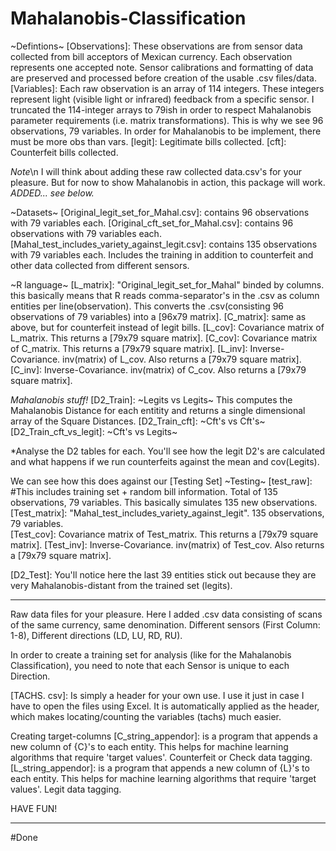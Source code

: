 # Mahalanobis-Classification

~Defintions~
[Observations]: These observations are from sensor data collected from bill acceptors of Mexican currency. 
Each observation represents one accepted note. 
Sensor calibrations and formatting of data are preserved and processed before creation of the usable .csv files/data. 
[Variables]: Each raw observation is an array of 114 integers. These integers represent light (visible light or infrared) feedback from a specific sensor. I truncated the 114-integer arrays to 79ish in order to respect Mahalanobis parameter requirements (i.e. matrix transformations). This is why we see 96 observations, 79 variables. In order for Mahalanobis to be implement, there must be more obs than vars. 
[legit]: Legitimate bills collected. 
[cft]: Counterfeit bills collected. 

*Note*\n
I will think about adding these raw collected data.csv's for your pleasure. 
But for now to show Mahalanobis in action, this package will work. 
*ADDED... see below.*

~Datasets~
[Original_legit_set_for_Mahal.csv]: contains 96 observations with 79 variables each. 
[Original_cft_set_for_Mahal.csv]: contains 96 observations with 79 variables each. 
[Mahal_test_includes_variety_against_legit.csv]: contains 135 observations with 79 variables each. Includes the training in addition to counterfeit and other data collected from different sensors. 


~R language~
[L_matrix]: "Original_legit_set_for_Mahal" binded by columns. this basically means that R reads comma-separator's in the .csv as column entities per line(observation). This converts the .csv(consisting 96 observations of 79 variables) into a [96x79 matrix]. 
[C_matrix]: same as above, but for counterfeit instead of legit bills. 
[L_cov]: Covariance matrix of L_matrix. This returns a [79x79 square matrix].
[C_cov]: Covariance matrix of C_matrix. This returns a [79x79 square matrix].
[L_inv]: Inverse-Covariance. inv(matrix) of L_cov. Also returns a [79x79 square matrix].
[C_inv]: Inverse-Covariance. inv(matrix) of C_cov. Also returns a [79x79 square matrix].

*Mahalanobis stuff!*
[D2_Train]: ~Legits vs Legits~  This computes the Mahalanobis Distance for each entitity and returns a single dimensional array of the Square Distances. 
[D2_Train_cft]: ~Cft's vs Cft's~ 
[D2_Train_cft_vs_legit]: ~Cft's vs Legits~

*Analyse the D2 tables for each. You'll see how the legit D2's are calculated and what happens if we run counterfeits against the mean and cov(Legits). 

We can see how this does against our [Testing Set]
~Testing~
[test_raw]: #This includes training set + random bill information. Total of 135 observations, 79 variables. 
This basically simulates 135 new observations.
[Test_matrix]: "Mahal_test_includes_variety_against_legit". 135 observations, 79 variables.  
[Test_cov]: Covariance matrix of Test_matrix. This returns a [79x79 square matrix].
[Test_inv]: Inverse-Covariance. inv(matrix) of Test_cov. Also returns a [79x79 square matrix].

[D2_Test]: You'll notice here the last 39 entities stick out because they are very Mahalanobis-distant from the trained set (legits).

_______________________________________________________________________________________________
Raw data files for your pleasure.
Here I added .csv data consisting of scans of the same currency, same denomination. Different sensors (First Column: 1-8), Different directions (LD, LU, RD, RU). 

In order to create a training set for analysis (like for the Mahalanobis Classification), you need to note that each Sensor is unique to each Direction. 

[TACHS. csv]: Is simply a header for your own use. I use it just in case I have to open the files using Excel. It is automatically applied as the header, which makes locating/counting the variables (tachs) much easier. 

Creating target-columns
[C_string_appendor]: is a program that appends a new column of {C}'s to each entity. This helps for machine learning algorithms that require 'target values'. Counterfeit or Check data tagging. 
[L_string_appendor]: is a program that appends a new column of {L}'s to each entity. This helps for machine learning algorithms that require 'target values'.  Legit data tagging. 

HAVE FUN!
_______________________________________________________________________________________________
#Done

